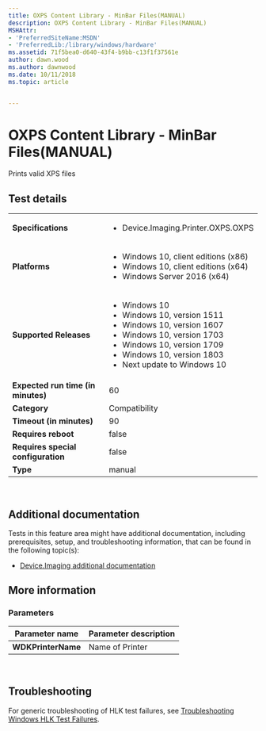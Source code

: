 ```yaml
---
title: OXPS Content Library - MinBar Files(MANUAL)
description: OXPS Content Library - MinBar Files(MANUAL)
MSHAttr:
- 'PreferredSiteName:MSDN'
- 'PreferredLib:/library/windows/hardware'
ms.assetid: 71f5bea0-d640-43f4-b9bb-c13f1f37561e
author: dawn.wood
ms.author: dawnwood
ms.date: 10/11/2018
ms.topic: article


---
```


# <span id="p_hlk_test.d215eabc-9e94-4ca9-a8b2-007f2402fec2"></span>OXPS Content Library - MinBar Files(MANUAL)


Prints valid XPS files

## Test details
|||
|---|---|
| **Specifications**  | <ul><li>Device.Imaging.Printer.OXPS.OXPS</li></ul> |  
| **Platforms**   | <ul><li>Windows 10, client editions (x86)</li><li>Windows 10, client editions (x64)</li><li>Windows Server 2016 (x64)</li></ul> |
| **Supported Releases** | <ul><li>Windows 10</li><li>Windows 10, version 1511</li><li>Windows 10, version 1607</li><li>Windows 10, version 1703</li><li>Windows 10, version 1709</li><li>Windows 10, version 1803</li><li>Next update to Windows 10</li></ul> |
|**Expected run time (in minutes)**| 60 |
|**Category**| Compatibility |
|**Timeout (in minutes)**| 90 |
|**Requires reboot**| false |
|**Requires special configuration**| false |
|**Type**| manual |

 

## <span id="Additional_documentation"></span><span id="additional_documentation"></span><span id="ADDITIONAL_DOCUMENTATION"></span>Additional documentation


Tests in this feature area might have additional documentation, including prerequisites, setup, and troubleshooting information, that can be found in the following topic(s):

-   [Device.Imaging additional documentation](device-imaging-additional-documentation.md)

## <span id="More_information"></span><span id="more_information"></span><span id="MORE_INFORMATION"></span>More information


### <span id="Parameters"></span><span id="parameters"></span><span id="PARAMETERS"></span>Parameters

| Parameter name     | Parameter description |
|--------------------|-----------------------|
| **WDKPrinterName** | Name of Printer       |

 

## <span id="Troubleshooting"></span><span id="troubleshooting"></span><span id="TROUBLESHOOTING"></span>Troubleshooting


For generic troubleshooting of HLK test failures, see [Troubleshooting Windows HLK Test Failures](..\user\troubleshooting-windows-hlk-test-failures.md).

 

 






